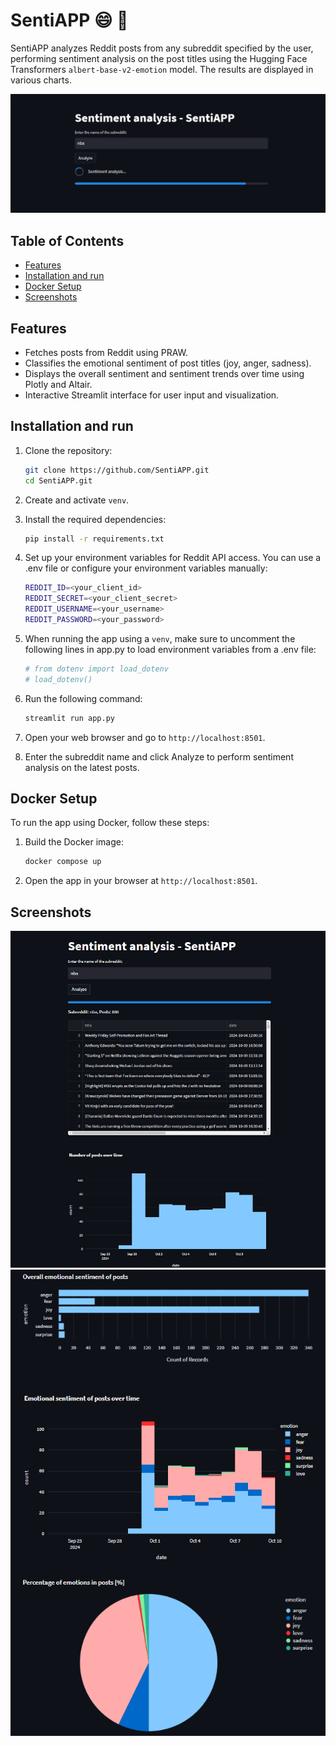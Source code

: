 # SentiAPP 😄 🤖

SentiAPP analyzes Reddit posts from any subreddit specified by the user, performing sentiment analysis on the post titles using the Hugging Face Transformers `albert-base-v2-emotion` model. The results are displayed in various charts.

![screenshot](images/image.png)

## Table of Contents
- [Features](#features)
- [Installation and run](#installation-and-run)
- [Docker Setup](#docker-setup)
- [Screenshots](#screenshots)

## Features 
- Fetches posts from Reddit using PRAW.
- Classifies the emotional sentiment of post titles (joy, anger, sadness).
- Displays the overall sentiment and sentiment trends over time using Plotly and Altair.
- Interactive Streamlit interface for user input and visualization.

## Installation and run

1. Clone the repository:
   ```bash
   git clone https://github.com/SentiAPP.git
   cd SentiAPP.git
   ```
2. Create and activate ``venv``.
3. Install the required dependencies:
    ```bash
    pip install -r requirements.txt
    ```
4. Set up your environment variables for Reddit API access. You can use a .env file or configure your environment variables manually:
    ```bash
    REDDIT_ID=<your_client_id>
    REDDIT_SECRET=<your_client_secret>
    REDDIT_USERNAME=<your_username>
    REDDIT_PASSWORD=<your_password>
    ```
5. When running the app using a ```venv```, make sure to uncomment the following lines in app.py to load environment variables from a .env file:
    ```bash
    # from dotenv import load_dotenv
    # load_dotenv()
    ```
6. Run the following command:
    ```bash
    streamlit run app.py
    ```
7. Open your web browser and go to ```http://localhost:8501```.

8. Enter the subreddit name and click Analyze to perform sentiment analysis on the latest posts.

## Docker Setup

To run the app using Docker, follow these steps:
1. Build the Docker image:
    ```bash
    docker compose up
    ```
2. Open the app in your browser at ```http://localhost:8501```.

## Screenshots

![screenshot](images/image3.png)
![screenshot](images/image2.png)
